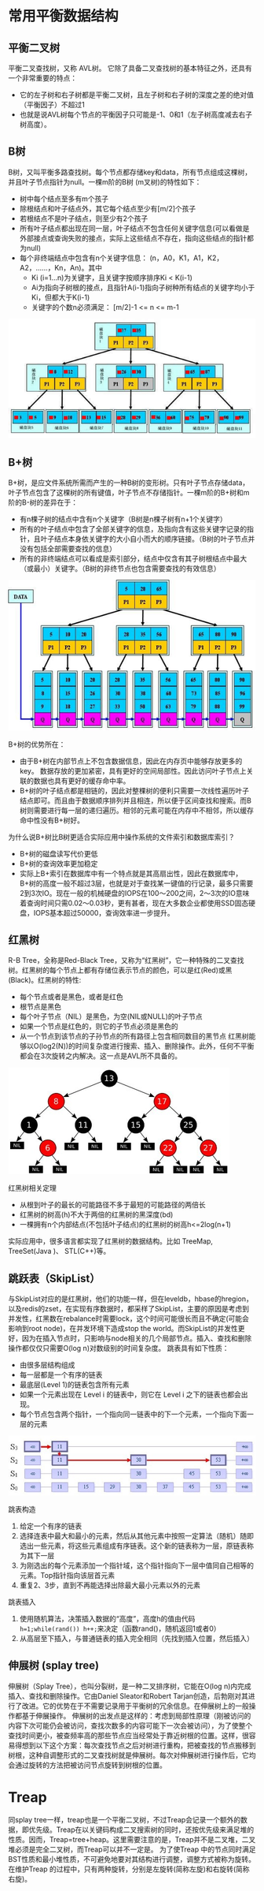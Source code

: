 # 常用平衡数据结构

## 平衡二叉树
平衡二叉查找树，又称 AVL树。 它除了具备二叉查找树的基本特征之外，还具有一个非常重要的特点：
- 它的左子树和右子树都是平衡二叉树，且左子树和右子树的深度之差的绝对值（平衡因子）不超过1
- 也就是说AVL树每个节点的平衡因子只可能是-1、0和1（左子树高度减去右子树高度）。

## B树
B树，又叫平衡多路查找树。每个节点都存储key和data，所有节点组成这棵树，并且叶子节点指针为null。一棵m阶的B树 (m叉树)的特性如下：
- 树中每个结点至多有m个孩子
- 除根结点和叶子结点外，其它每个结点至少有[m/2]个孩子
- 若根结点不是叶子结点，则至少有2个孩子
- 所有叶子结点都出现在同一层，叶子结点不包含任何关键字信息(可以看做是外部接点或查询失败的接点，实际上这些结点不存在，指向这些结点的指针都为null)
- 每个非终端结点中包含有n个关键字信息： (n，A0，K1，A1，K2，A2，......，Kn，An)。其中
  - Ki (i=1...n)为关键字，且关键字按顺序排序Ki < K(i-1)
  - Ai为指向子树根的接点，且指针A(i-1)指向子树种所有结点的关键字均小于Ki，但都大于K(i-1)
  - 关键字的个数n必须满足： [m/2]-1 <= n <= m-1

![image](../../images/f03caa15-4720-4fe6-8023-ec58c203099d.jpg)

## B+树
B+树，是应文件系统所需而产生的一种B树的变形树。只有叶子节点存储data，叶子节点包含了这棵树的所有键值，叶子节点不存储指针。一棵m阶的B+树和m阶的B-树的差异在于：
- 有n棵子树的结点中含有n个关键字（B树是n棵子树有n+1个关键字）
- 所有的叶子结点中包含了全部关键字的信息，及指向含有这些关键字记录的指针，且叶子结点本身依关键字的大小自小而大的顺序链接。（B树的叶子节点并没有包括全部需要查找的信息）
- 所有的非终端结点可以看成是索引部分，结点中仅含有其子树根结点中最大（或最小）关键字。（B树的非终节点也包含需要查找的有效信息）

![image](../../images/301bb2b3-68e8-49dd-a53b-4ad1d54b58cc.jpg)

B+树的优势所在：
- 由于B+树在内部节点上不包含数据信息，因此在内存页中能够存放更多的key。 数据存放的更加紧密，具有更好的空间局部性。因此访问叶子节点上关联的数据也具有更好的缓存命中率。
- B+树的叶子结点都是相链的，因此对整棵树的便利只需要一次线性遍历叶子结点即可。而且由于数据顺序排列并且相连，所以便于区间查找和搜索。而B树则需要进行每一层的递归遍历。相邻的元素可能在内存中不相邻，所以缓存命中性没有B+树好。

为什么说B+树比B树更适合实际应用中操作系统的文件索引和数据库索引？
- B+树的磁盘读写代价更低
- B+树的查询效率更加稳定
- 实际上B+索引在数据库中有一个特点就是其高扇出性，因此在数据库中，B+树的高度一般不超过3层，也就是对于查找某一键值的行记录，最多只需要2到3次IO。现在一般的机械硬盘的IOPS在100～200之间，2～3次的IO意味着查询时间只需0.02～0.03秒，更有甚者，现在大多数企业都使用SSD固态硬盘，IOPS基本超过50000，查询效率进一步提升。

## 红黑树
R-B Tree，全称是Red-Black Tree，又称为“红黑树”，它一种特殊的二叉查找树。红黑树的每个节点上都有存储位表示节点的颜色，可以是红(Red)或黑(Black)。红黑树的特性:
- 每个节点或者是黑色，或者是红色
- 根节点是黑色
- 每个叶子节点（NIL）是黑色，为空(NIL或NULL)的叶子节点
- 如果一个节点是红色的，则它的子节点必须是黑色的
- 从一个节点到该节点的子孙节点的所有路径上包含相同数目的黑节点
红黑树能够以O(log2(N))的时间复杂度进行搜索、插入、删除操作。此外，任何不平衡都会在3次旋转之内解决。这一点是AVL所不具备的。

![image](../../images/130fe2de-916c-4980-92a5-9bd6d32e39d0.jpg)

红黑树相关定理
- 从根到叶子的最长的可能路径不多于最短的可能路径的两倍长
- 红黑树的树高(h)不大于两倍的红黑树的黑深度(bd)
- 一棵拥有n个内部结点(不包括叶子结点)的红黑树的树高h<=2log(n+1)

实际应用中，很多语言都实现了红黑树的数据结构。比如 TreeMap, TreeSet(Java )、 STL(C++)等。

## 跳跃表（SkipList）
与SkipList对应的是红黑树，他们的功能一样，但在leveldb，hbase的hregion，以及redis的zset，在实现有序数据时，都采样了SkipList，主要的原因是考虑到并发性，红黑数在rebalance时需要lock，这个时间可能很长而且不确定(可能会影响到root node)，在并发环境下造成stop the world。而SkipList的并发性更好，因为在插入节点时，只影响与node相关的几个局部节点。插入、查找和删除操作都仅仅只需要O(log n)对数级别的时间复杂度。
跳表具有如下性质：
- 由很多层结构组成
- 每一层都是一个有序的链表
- 最底层(Level 1)的链表包含所有元素
- 如果一个元素出现在 Level i 的链表中，则它在 Level i 之下的链表也都会出现。
- 每个节点包含两个指针，一个指向同一链表中的下一个元素，一个指向下面一层的元素

![image](../../images/4d739bf2-9f79-428a-9b42-0979647cabed.jpg)

跳表构造
1. 给定一个有序的链表
2. 选择连表中最大和最小的元素，然后从其他元素中按照一定算法（随机）随即选出一些元素，将这些元素组成有序链表。这个新的链表称为一层，原链表称为其下一层
3. 为刚选出的每个元素添加一个指针域，这个指针指向下一层中值同自己相等的元素。Top指针指向该层首元素
4. 重复2、3步，直到不再能选择出除最大最小元素以外的元素

跳表插入
1. 使用随机算法，决策插入数据的“高度”，高度h的值由代码 `h=1;while(rand()) h++;`来决定（函数rand()，随机返回1或者0）
2. 从高层至下插入，与普通链表的插入完全相同（先找到插入位置，然后插入）

## 伸展树 (splay tree)
伸展树（Splay Tree），也叫分裂树，是一种二叉排序树，它能在O(log n)内完成插入、查找和删除操作。它由Daniel Sleator和Robert Tarjan创造，后勃刚对其进行了改进。它的优势在于不需要记录用于平衡树的冗余信息。在伸展树上的一般操作都基于伸展操作。
伸展树的出发点是这样的：考虑到局部性原理（刚被访问的内容下次可能仍会被访问，查找次数多的内容可能下一次会被访问），为了使整个查找时间更小，被查频率高的那些节点应当经常处于靠近树根的位置。这样，很容易得想到以下这个方案：每次查找节点之后对树进行重构，把被查找的节点搬移到树根，这种自调整形式的二叉查找树就是伸展树。每次对伸展树进行操作后，它均会通过旋转的方法把被访问节点旋转到树根的位置。

# Treap
同splay tree一样，treap也是一个平衡二叉树，不过Treap会记录一个额外的数据，即优先级。Treap在以关键码构成二叉搜索树的同时，还按优先级来满足堆的性质。因而，Treap=tree+heap。这里需要注意的是，Treap并不是二叉堆，二叉堆必须是完全二叉树，而Treap可以并不一定是。
为了使Treap 中的节点同时满足BST性质和最小堆性质，不可避免地要对其结构进行调整，调整方式被称为旋转。在维护Treap 的过程中，只有两种旋转，分别是左旋转(简称左旋)和右旋转(简称右旋)。
